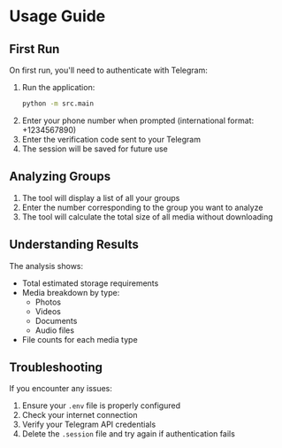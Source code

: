 # Usage Guide

## First Run

On first run, you'll need to authenticate with Telegram:

1. Run the application:
   ```bash
   python -m src.main
   ```
2. Enter your phone number when prompted (international format: +1234567890)
3. Enter the verification code sent to your Telegram
4. The session will be saved for future use

## Analyzing Groups

1. The tool will display a list of all your groups
2. Enter the number corresponding to the group you want to analyze
3. The tool will calculate the total size of all media without downloading

## Understanding Results

The analysis shows:
- Total estimated storage requirements
- Media breakdown by type:
  - Photos
  - Videos
  - Documents
  - Audio files
- File counts for each media type

## Troubleshooting

If you encounter any issues:
1. Ensure your `.env` file is properly configured
2. Check your internet connection
3. Verify your Telegram API credentials
4. Delete the `.session` file and try again if authentication fails
